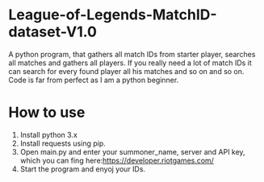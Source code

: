 # League-of-Legends-MatchID-dataset-V1.0
A python program, that gathers all match IDs from starter player, searches all matches and gathers all players. If you really need a lot of match IDs it can search for every found player all his matches and so on and so on. Code is far from perfect as I am a python beginner.

# How to use
1. Install python 3.x
2. Install requests using pip.
3. Open main.py and enter your summoner_name, server and API key, which you can fing here:https://developer.riotgames.com/
4. Start the program and enyoj your IDs.
